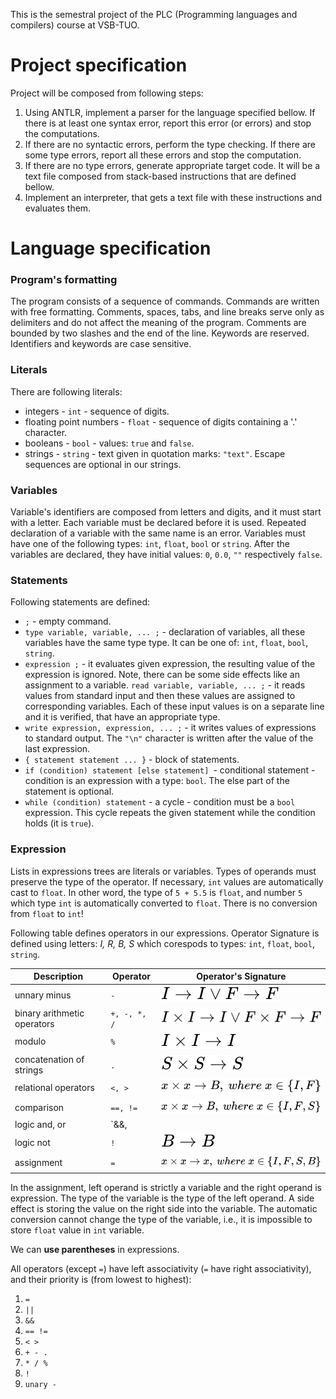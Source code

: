 This is the semestral project of the PLC (Programming languages and compilers) course at VSB-TUO.

# Project specification
Project will be composed from following steps:

1. Using ANTLR, implement a parser for the language specified bellow. If there is at least one syntax error, report this error (or errors) and stop the computations.
2. If there are no syntactic errors, perform the type checking. If there are some type errors, report all these errors and stop the computation.
3. If there are no type errors, generate appropriate target code. It will be a text file composed from stack-based instructions that are defined bellow.
4. Implement an interpreter, that gets a text file with these instructions and evaluates them.

# Language specification
### Program's formatting
The program consists of a sequence of commands. Commands are written with free formatting. Comments, spaces, tabs, and line breaks serve only as delimiters and do not affect the meaning of the program. Comments are bounded by two slashes and the end of the line. Keywords are reserved. Identifiers and keywords are case sensitive.

### Literals
There are following literals:

- integers - `int` - sequence of digits.
- floating point numbers - `float` - sequence of digits containing a '.' character.
- booleans - `bool` - values: `true` and `false`.
- strings - `string` - text given in quotation marks: `"text"`. Escape sequences are optional in our strings.

### Variables
Variable's identifiers are composed from letters and digits, and it must start with a letter. Each variable must be declared before it is used. Repeated declaration of a variable with the same name is an error. Variables must have one of the following types: `int`, `float`, `bool` or `string`. After the variables are declared, they have initial values: `0`, `0.0`, `""` respectively `false`.

### Statements
Following statements are defined:

- `;` - empty command.
- `type variable, variable, ... ;` - declaration of variables, all these variables have the same type type. It can be one of: `int`, `float`, `bool`, `string`.
- `expression ;` - it evaluates given expression, the resulting value of the expression is ignored. Note, there can be some side effects like an assignment to a variable.
`read variable, variable, ... ;` - it reads values ​​from standard input and then these values are assigned to corresponding variables. Each of these input values is on a separate line and it is verified, that have an appropriate type.
- `write expression, expression, ... ;` - it writes values of expressions to standard output. The `"\n"` character is written after the value of the last expression.
- `{ statement statement ... }` - block of statements.
- `if (condition) statement [else statement] `- conditional statement - condition is an expression with a type: `bool`. The else part of the statement is optional.
- `while (condition) statement` - a cycle - condition must be a `bool` expression. This cycle repeats the given statement while the condition holds (it is `true`).

### Expression
Lists in expressions trees are literals or variables. Types of operands must preserve the type of the operator. If necessary, `int` values are automatically cast to `float`. In other word, the type of `5 + 5.5` is `float`, and number `5` which type `int` is automatically converted to `float`. There is no conversion from `float` to `int`!

Following table defines operators in our expressions. Operator Signature is defined using letters: *I, R, B, S* which corespods to types: `int`, `float`, `bool`, `string`.

| Description | Operator | Operator's Signature |
| ----------- | ----------- | ----------- |
| unnary minus | `-` | ![unary minus](signatures/unary_minus.svg) |
| binary arithmetic operators | `+, -, *, /` | ![binary arithmetic operators](signatures/binary%20arithmetic%20operators.svg)|
| modulo | `%` | ![modulo](signatures/modulo.svg)
| concatenation of strings | `.` | ![concatenation of strings](signatures/concatenation%20of%20strings.svg)
| relational operators | `<, >` | ![relational operators](signatures/relational%20operators.svg)
| comparison | `==, !=` | ![relational operators](signatures/comparison.svg)
| logic and, or | `&&, ||` | ![logic and, or](signatures/logic%20and,%20or.svg)
| logic not | `!` | ![logic not](signatures/logic%20not.svg)
| assignment | `=` | ![assignment](signatures/assignment.svg)

In the assignment, left operand is strictly a variable and the right operand is expression. The type of the variable is the type of the left operand. A side effect is storing the value on the right side into the variable. The automatic conversion cannot change the type of the variable, i.e., it is impossible to store `float` value in `int` variable.

We can **use parentheses** in expressions.

All operators (except `=`) have left associativity (`=` have right associativity), and their priority is (from lowest to highest):
1. `=`
2. `||`
3. `&&`
4. `== !=`
5. `< >`
6. `+ - .`
7. `* / %`
7. `!`
9. `unary -`
